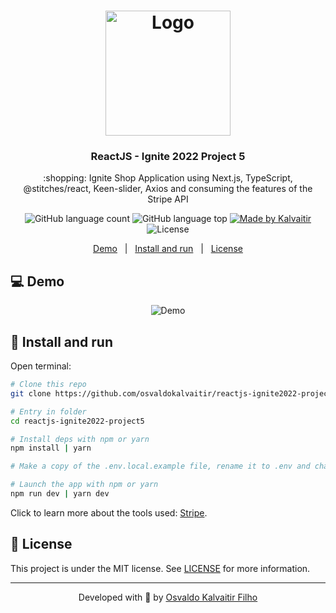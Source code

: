 <h1 align="center">
    <img src="/.github/assets/logo.svg"
    width="200px"
    alt="Logo" />
</h1>

<h3 align="center">
  ReactJS - Ignite 2022 Project 5
</h3>

<p align="center">
  :shopping: Ignite Shop Application using Next.js, TypeScript, @stitches/react, Keen-slider, Axios and consuming the features of the Stripe API
</p>

<p align="center">
  <img alt="GitHub language count" src="https://img.shields.io/github/languages/count/osvaldokalvaitir/reactjs-ignite2022-project5.svg?color=00A83A">

  <img alt="GitHub language top" src="https://img.shields.io/github/languages/top/osvaldokalvaitir/reactjs-ignite2022-project5.svg?color=00A83A">

  <a href="https://kalvaitir.com/">
    <img alt="Made by Kalvaitir" src="https://img.shields.io/badge/made%20by-Kalvaitir-00A83A">
  </a>

  <img alt="License" src="https://img.shields.io/badge/license-MIT-00A83A">
</p>

<p align="center">
  <a href="#computer-demo">Demo</a>&nbsp;&nbsp;&nbsp;|&nbsp;&nbsp;&nbsp;<a href="#wrench-install-and-run">Install and run</a>&nbsp;&nbsp;&nbsp;|&nbsp;&nbsp;&nbsp;<a href="#memo-license">License</a>
</p>

## :computer: Demo

<p align="center">
  <img src="/.github/assets/demo.gif" alt="Demo" />
</p>

## :wrench: Install and run

Open terminal:

```sh
# Clone this repo
git clone https://github.com/osvaldokalvaitir/reactjs-ignite2022-project5

# Entry in folder
cd reactjs-ignite2022-project5

# Install deps with npm or yarn
npm install | yarn

# Make a copy of the .env.local.example file, rename it to .env and change the variables according to your environment.

# Launch the app with npm or yarn
npm run dev | yarn dev
```

Click to learn more about the tools used: [Stripe](https://github.com/osvaldokalvaitir/awesome/blob/main/src/online-payments/stripe.md).

## :memo: License

This project is under the MIT license. See [LICENSE](/LICENSE) for more information.

---

<p align="center">
Developed with 💚 by <a href="https://www.linkedin.com/in/osvaldokalvaitir">Osvaldo Kalvaitir Filho</a>
</p>
